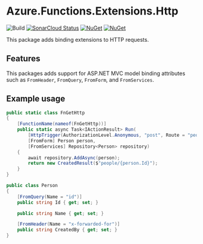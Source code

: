# Azure.Functions.Extensions.Http

![Build](https://github.com/smokedlinq/Azure.Functions.Extensions/workflows/Build/badge.svg)
[![SonarCloud Status](https://sonarcloud.io/api/project_badges/measure?project=smokedlinq_Azure.Functions.Extensions&metric=alert_status)](https://sonarcloud.io/dashboard?id=smokedlinq_Azure.Functions.Extensions)
[![NuGet](https://img.shields.io/nuget/dt/AzureFunctions.Extensions.Http.svg)](https://www.nuget.org/packages/AzureFunctions.Extensions.Http)
[![NuGet](https://img.shields.io/nuget/vpre/AzureFunctions.Extensions.Http.svg)](https://www.nuget.org/packages/AzureFunctions.Extensions.Http)

This package adds binding extensions to HTTP requests.

## Features

This packages adds support for ASP.NET MVC model binding attributes such as `FromHeader`, `FromQuery`, `FromForm`, and `FromServices`.

## Example usage

```csharp
public static class FnGetHttp
{
    [FunctionName(nameof(FnGetHttp))]
    public static async Task<IActionResult> Run(
        [HttpTrigger(AuthorizationLevel.Anonymous, "post", Route = "people")] HttpRequest req,
        [FromForm] Person person,
        [FromServices] Repository<Person> repository)
    {
        await repository.AddAsync(person);
        return new CreatedResult($"people/{person.Id}");
    }
}

public class Person
{
    [FromQuery(Name = "id")]
    public string Id { get; set; }

    public string Name { get; set; }

    [FromHeader(Name = "x-forwarded-for")]
    public string CreatedBy { get; set; }
}
```
